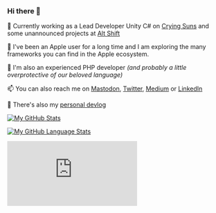### Hi there 👋

<!--
**chsxf/chsxf** is a ✨ _special_ ✨ repository because its `README.md` (this file) appears on your GitHub profile.

Here are some ideas to get you started:

- 🔭 I’m currently working on ...
- 🌱 I’m currently learning ...
- 👯 I’m looking to collaborate on ...
- 🤔 I’m looking for help with ...
- 💬 Ask me about ...
- 📫 How to reach me: ...
- 😄 Pronouns: ...
- ⚡ Fun fact: ...
-->

🔭 Currently working as a Lead Developer Unity C# on [Crying Suns](https://cryingsuns.com) and some unannounced projects at [Alt Shift](https://altshift.fr)

🍏 I've been an Apple user for a long time and I am exploring the many frameworks you can find in the Apple ecosystem.

🐘 I'm also an experienced PHP developer _(and probably a little overprotective of our beloved language)_

📫 You can also reach me on [Mastodon](https://mastodon.gamedev.place/@chsxf), [Twitter](https://twitter.com/chsxf), [Medium](https://chsxf.medium.com) or [LinkedIn](https://www.linkedin.com/in/christophesauveur/)

🔖 There's also my [personal devlog](https://chsxf.dev)

[![My GitHub Stats](https://github-readme-stats-beige-gamma-47.vercel.app/api/?username=chsxf&showicons=true&count_private=true)]()

[![My GitHub Language Stats](https://github-readme-stats-beige-gamma-47.vercel.app/api/top-langs/?username=chsxf&layout=compact&exclude_repo=unity-built-in-shaders&langs_count=8)]()

![](https://analytics.chsxf.dev/GitHubStats.badge/chsxf/README.md)
